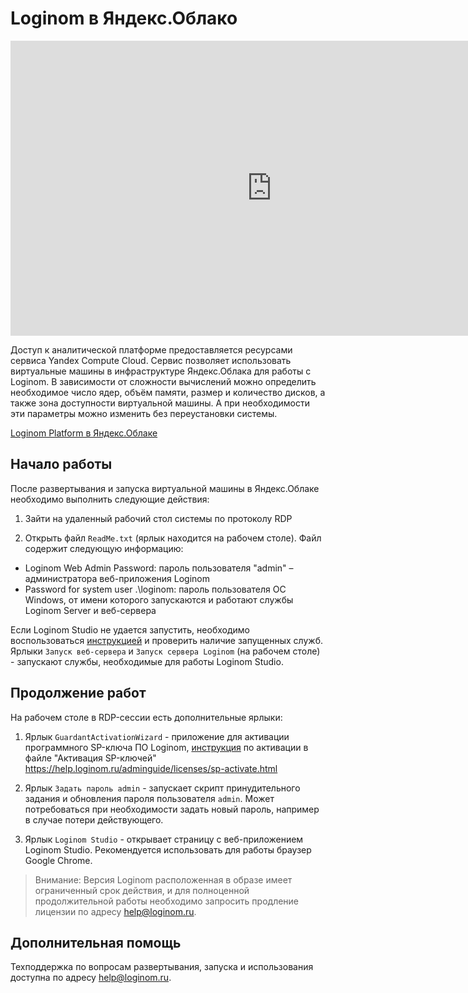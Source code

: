 # Loginom в Яндекс.Облако

<p><iframe allowfullscreen="" frameborder="0" height="472" src="https://www.youtube.com/embed/rOYXRR-Lzow" width="835"></iframe></p>


Доступ к аналитической платформе предоставляется ресурсами сервиса Yandex Compute Cloud. Сервис позволяет использовать виртуальные машины в инфраструктуре Яндекс.Облака для работы с Loginom. В зависимости от сложности вычислений можно определить необходимое число ядер, объём памяти, размер и количество дисков, а также зона доступности виртуальной машины. А при необходимости эти параметры можно изменить без переустановки системы.

[Loginom Platform в Яндекс.Облаке](https://cloud.yandex.ru/marketplace/products/f2esjn14f4ekcb53igdt)

## Начало работы

После развертывания и запуска виртуальной машины в Яндекс.Облаке необходимо выполнить следующие действия:

1. Зайти на удаленный рабочий стол системы по протоколу RDP

2. Открыть файл `ReadMe.txt` (ярлык находится на рабочем столе). Файл содержит следующую информацию:

* Loginom Web Admin Password: пароль пользователя "admin" – администратора веб-приложения Loginom
* Password for system user .\loginom: пароль пользователя ОС Windows, от имени которого запускаются и работают службы Loginom Server и веб-сервера

Если Loginom Studio не удается запустить, необходимо воспользоваться [инструкцией](https://help.loginom.ru/adminguide/server/setup.html#zapusk-sluzhb) и проверить наличие запущенных служб.
Ярлыки `Запуск веб-сервера` и `Запуск сервера Loginom` (на рабочем столе) - запускают службы, необходимые для работы Loginom Studio.

## Продолжение работ

На рабочем столе в RDP-сессии есть дополнительные ярлыки:

1. Ярлык `GuardantActivationWizard` - приложение для активации программного SP-ключа ПО Loginom, [инструкция](https://help.loginom.ru/adminguide/licenses/sp-activate.html) по активации в файле "Активация SP-ключей"
   https://help.loginom.ru/adminguide/licenses/sp-activate.html

2. Ярлык `Задать пароль admin` - запускает скрипт принудительного задания и обновления пароля пользователя `admin`. Может потребоваться при необходимости задать новый пароль, например в случае потери действующего.

3. Ярлык `Loginom Studio` - открывает страницу c веб-приложением Loginom Studio. Рекомендуется использовать для работы браузер Google Сhrome.

> Внимание: Версия Loginom расположенная в образе имеет ограниченный срок действия, и для полноценной продолжительной работы необходимо запросить продление лицензии по адресу help@loginom.ru.

## Дополнительная помощь

Техподдержка по вопросам развертывания, запуска и использования доступна по адресу  help@loginom.ru.

